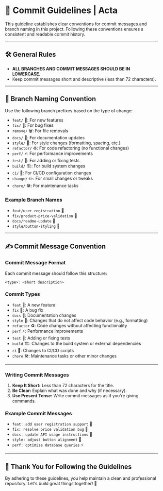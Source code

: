 # 🚀 Commit Guidelines | Acta

This guideline establishes clear conventions for commit messages and branch naming in this project. Following these conventions ensures a consistent and readable commit history.

---

## 🛠️ General Rules

- **ALL BRANCHES AND COMMIT MESSAGES SHOULD BE IN LOWERCASE.**
- Keep commit messages short and descriptive (less than 72 characters).

---

## 🌳 Branch Naming Convention

Use the following branch prefixes based on the type of change:

- `feat/` 🌟: For new features
- `fix/` 🐛: For bug fixes
- `remove/` 🗑️: For file removals
- `docs/` 📖: For documentation updates
- `style/` 🎨: For style changes (formatting, spacing, etc.)
- `refactor/` ♻️: For code refactoring (no functional changes)
- `perf/` ⚡: For performance improvements
- `test/` 🧪: For adding or fixing tests
- `build/` 🏗️: For build system changes
- `ci/` 🔄: For CI/CD configuration changes
- `change/` ✏️: For small changes or tweaks
- `chore/` 🛠️: For maintenance tasks

### Example Branch Names

- `feat/user-registration` 🌟
- `fix/product-price-validation` 🐛
- `docs/readme-update` 📖
- `style/button-styling` 🎨

---

## ✍️ Commit Message Convention

### Commit Message Format

Each commit message should follow this structure:

```text
<type>: <short description>
```

### Commit Types

- `feat` 🌟: A new feature
- `fix` 🐛: A bug fix
- `docs` 📖: Documentation changes
- `style` 🎨: Changes that do not affect code behavior (e.g., formatting)
- `refactor` ♻️: Code changes without affecting functionality
- `perf` ⚡: Performance improvements
- `test` 🧪: Adding or fixing tests
- `build` 🏗️: Changes to the build system or external dependencies
- `ci` 🔄: Changes to CI/CD scripts
- `chore` 🛠️: Maintenance tasks or other minor changes

---

### Writing Commit Messages

1. **Keep It Short:** Less than 72 characters for the title.
2. **Be Clear:** Explain what was done and why (if necessary).
3. **Use Present Tense:** Write commit messages as if you're giving commands.

### Example Commit Messages

- `feat: add user registration support` 🌟
- `fix: resolve price validation bug` 🐛
- `docs: update API usage instructions` 📖
- `style: adjust button alignment` 🎨
- `perf: optimize database queries` ⚡

---

## 🙏 Thank You for Following the Guidelines

By adhering to these guidelines, you help maintain a clean and professional repository. Let's build great things together! 🚀
